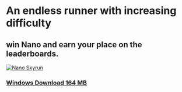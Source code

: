 # An endless runner with increasing difficulty
## win Nano and earn your place on the leaderboards.
[![Nano Skyrun](https://img.youtube.com/vi/EUSL3VeemuM/0.jpg)](https://www.youtube.com/watch?v=EUSL3VeemuM "Nano Skyrun")  
### [Windows Download 164 MB](https://drive.google.com/file/d/1UM3z8FtyVP6we9yF6FoexUUbAPa0NTyQ/view?usp=sharing)
